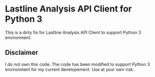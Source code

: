 # Lastline Analysis API Client for Python 3
This is a dirty fix for Lastline Analysis API Client to support Python 3 environment.

## Disclaimer
I do not own this code. The code has been modified to support Python 3 environment for my current developement. Use at your own risk.
